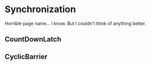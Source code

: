 # Synchronization

Horrible page name... I know. But I couldn't think of anything better.

## CountDownLatch

## CyclicBarrier
